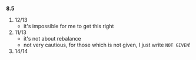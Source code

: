 **8.5**

1. 12/13
   - it's impossible for me to get this right
2. 11/13
   - it's not about rebalance
   - not very cautious, for those which is not given, I just write `NOT GIVEN`!
3. 14/14

